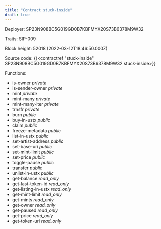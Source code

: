 ```yaml
---
title: "Contract stuck-inside"
draft: true
---
```

Deployer: SP23N908BC5G019GD0B7KBFMYX20S73B6378M9W32

Traits:
SIP-009 



Block height: 52018 (2022-03-12T18:46:50.000Z)

Source code: {{<contractref "stuck-inside" SP23N908BC5G019GD0B7KBFMYX20S73B6378M9W32 stuck-inside>}}

Functions:

* is-owner _private_
* is-sender-owner _private_
* mint _private_
* mint-many _private_
* mint-many-iter _private_
* trnsfr _private_
* burn _public_
* buy-in-ustx _public_
* claim _public_
* freeze-metadata _public_
* list-in-ustx _public_
* set-artist-address _public_
* set-base-uri _public_
* set-mint-limit _public_
* set-price _public_
* toggle-pause _public_
* transfer _public_
* unlist-in-ustx _public_
* get-balance _read_only_
* get-last-token-id _read_only_
* get-listing-in-ustx _read_only_
* get-mint-limit _read_only_
* get-mints _read_only_
* get-owner _read_only_
* get-paused _read_only_
* get-price _read_only_
* get-token-uri _read_only_
